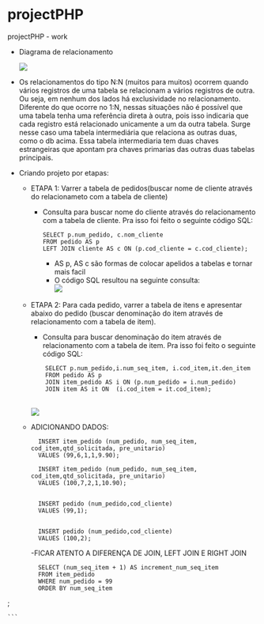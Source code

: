 # projectPHP
projectPHP - work

- Diagrama de relacionamento


  <img src = "https://github.com/Natanssilva/projectPHP/assets/99294586/e0b83896-40f9-45e7-91c5-269e45ae3c03"> 

- Os relacionamentos do tipo N:N (muitos para muitos) ocorrem quando vários registros de uma tabela se relacionam a vários registros de outra. Ou seja, em nenhum dos lados há exclusividade no relacionamento.
  Diferente do que ocorre no 1:N, nessas situações não é possível que uma tabela tenha uma referência direta à outra, pois isso indicaria que cada registro está relacionado unicamente a um da outra tabela.
  Surge nesse caso uma tabela intermediária que relaciona as outras duas, como o db acima. Essa tabela intermediaria tem duas chaves estrangeiras que apontam pra chaves primarias das outras duas tabelas principais.

- Criando projeto por etapas:
    - ETAPA 1: Varrer a tabela de pedidos(buscar nome de cliente através do relacionameto com a tabela de cliente)
        - Consulta para buscar nome do cliente através do relacionamento com a tabela de cliente. Pra isso foi feito o seguinte código SQL:
          ```
          SELECT p.num_pedido, c.nom_cliente
          FROM pedido AS p
          LEFT JOIN cliente AS c ON (p.cod_cliente = c.cod_cliente);
          ```
          - AS p, AS c são formas de colocar apelidos a tabelas e tornar mais facil
          - O código SQL resultou na seguinte consulta:
               <br>
               <img src  = "https://github.com/Natanssilva/projectPHP/assets/99294586/63ffca80-a25d-47f0-aa29-495851b0ea14">
               <br>
    - ETAPA 2: Para cada pedido, varrer a tabela de itens e apresentar abaixo do pedido (buscar denominação do item através de relacionamento com a tabela de item).
      -  Consulta para buscar denominação do item através de relacionamento com a tabela de item. Pra isso foi feito o seguinte código SQL:
        ```
            SELECT p.num_pedido,i.num_seq_item, i.cod_item,it.den_item
            FROM pedido AS p 
            JOIN item_pedido AS i ON (p.num_pedido = i.num_pedido)
            JOIN item AS it ON  (i.cod_item = it.cod_item);
        ```
         <br>
               <img src  = "https://github.com/Natanssilva/projectPHP/assets/99294586/d83c73f2-e606-4cf3-b495-8d9826a3c2df">
         <br>
  - ADICIONANDO DADOS:
    ```
      INSERT item_pedido (num_pedido, num_seq_item, cod_item,qtd_solicitada, pre_unitario)
      VALUES (99,6,1,1,9.90);

      INSERT item_pedido (num_pedido, num_seq_item, cod_item,qtd_solicitada, pre_unitario)
      VALUES (100,7,2,1,10.90);


      INSERT pedido (num_pedido,cod_cliente)
      VALUES (99,1);


      INSERT pedido (num_pedido,cod_cliente)
      VALUES (100,2);
    ```

    -FICAR ATENTO A DIFERENÇA DE JOIN, LEFT JOIN E RIGHT JOIN

    ```
      SELECT (num_seq_item + 1) AS increment_num_seq_item
      FROM item_pedido 
      WHERE num_pedido = 99
      ORDER BY num_seq_item
;

    ```
